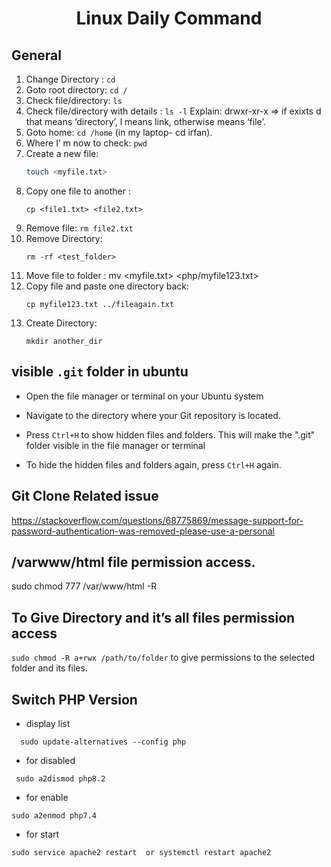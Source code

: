 <div align='center'>

# Linux Daily Command
</div>

## General
1. Change Directory : `cd`
2. Goto root directory: `cd /`
3. Check file/directory: `ls`
4. Check file/directory with details : `ls -l` Explain: drwxr-xr-x => if exixts d that means ‘directory’, l means link, otherwise means ‘file’.
5. Goto home: `cd /home` (in my laptop- cd irfan).
6. Where I’ m now to check: `pwd`
7. Create a new file: 
    ```bash 
    touch <myfile.txt>
    ```
8. Copy one file to another : 
    ```
    cp <file1.txt> <file2.txt>
    ```
9. Remove file:  `rm file2.txt`
10. Remove Directory: 
    ```
    rm -rf <test_folder>
    ```
11. Move file to folder : mv <myfile.txt> <php/myfile123.txt>
12. Copy file and paste one directory back: 
    ```
    cp myfile123.txt ../fileagain.txt
    ```
13. Create Directory: 
    ```
    mkdir another_dir
    ```

## visible `.git` folder in ubuntu
- Open the file manager or terminal on your Ubuntu system

- Navigate to the directory where your Git repository is located.

- Press `Ctrl+H` to show hidden files and folders. This will make the ".git" folder visible in the file manager or terminal

- To hide the hidden files and folders again, press  `Ctrl+H` again.

## Git Clone Related issue
https://stackoverflow.com/questions/68775869/message-support-for-password-authentication-was-removed-please-use-a-personal

## /varwww/html file permission access.
sudo chmod 777 /var/www/html -R

## To Give Directory and it’s all files permission access 
`sudo chmod -R a+rwx /path/to/folder` to give permissions to the selected folder and its files.

## Switch PHP Version
- display list
```
  sudo update-alternatives --config php
```

- for disabled
```
 sudo a2dismod php8.2
```
- for enable

```
sudo a2enmod php7.4
```
- for start

```
sudo service apache2 restart  or systemctl restart apache2
```
